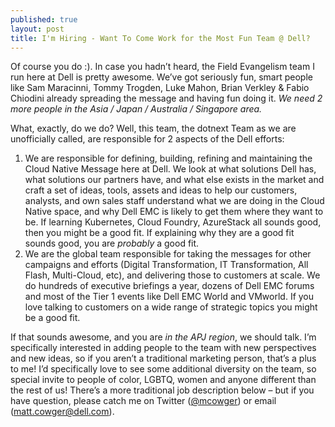 ```yaml
---
published: true
layout: post
title: I'm Hiring - Want To Come Work for the Most Fun Team @ Dell?
---
```


Of course you do :).
In case you hadn’t heard, the Field Evangelism team I run here at Dell is pretty awesome.  We’ve got seriously fun, smart people like Sam Maracinni, Tommy Trogden, Luke Mahon, Brian Verkley & Fabio Chiodini already spreading the message and having fun doing it.  *We need 2 more people in the Asia / Japan / Australia / Singapore area.*

What, exactly, do we do?  Well, this team, the dotnext Team as we are unofficially called, are responsible for 2 aspects of the Dell efforts:

1.	We are responsible for defining, building, refining and maintaining the Cloud Native Message here at Dell.  We look at what solutions Dell has, what solutions our partners have, and what else exists in the market and craft a set of ideas, tools, assets and ideas to help our customers, analysts, and own sales staff understand what we are doing in the Cloud Native space, and why Dell EMC is likely to get them where they want to be.  If learning Kubernetes, Cloud Foundry, AzureStack all sounds good, then you might be a good fit.  If explaining why they are a good fit sounds good, you are *probably* a good fit.
2.	We are the global team responsible for taking the messages for other campaigns and efforts (Digital Transformation, IT Transformation, All Flash, Multi-Cloud, etc), and delivering those to customers at scale.  We do hundreds of executive briefings a year, dozens of Dell EMC forums and most of the Tier 1 events like Dell EMC World and VMworld.  If you love talking to customers on a wide range of strategic topics you might be a good fit.

If that sounds awesome, and you are *in the APJ region*, we should talk.  I’m specifically interested in adding people to the team with new perspectives and new ideas, so if you aren’t a traditional marketing person, that’s a plus to me!  I’d specifically love to see some additional diversity on the team, so special invite to people of color, LGBTQ, women and anyone different than the rest of us!
There’s a more traditional job description below – but if you have question, please catch me on Twitter ([@mcowger](https://twitter.com/mcowger)) or email ([matt.cowger@dell.com](mailto:matt.cowger@dell.com)).
